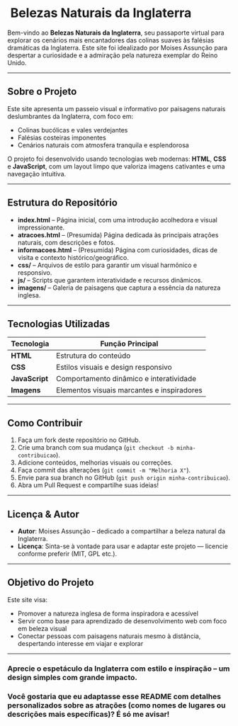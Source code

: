 # ​ Belezas Naturais da Inglaterra

Bem-vindo ao **Belezas Naturais da Inglaterra**, seu passaporte virtual para explorar os cenários mais encantadores das colinas suaves às falésias dramáticas da Inglaterra. Este site foi idealizado por Moises Assunção para despertar a curiosidade e a admiração pela natureza exemplar do Reino Unido.

---

##  Sobre o Projeto

Este site apresenta um passeio visual e informativo por paisagens naturais deslumbrantes da Inglaterra, com foco em:

- Colinas bucólicas e vales verdejantes  
- Falésias costeiras imponentes  
- Cenários naturais com atmosfera tranquila e esplendorosa  

O projeto foi desenvolvido usando tecnologias web modernas: **HTML**, **CSS** e **JavaScript**, com um layout limpo que valoriza imagens cativantes e uma navegação intuitiva.

---

##  Estrutura do Repositório

- **index.html** – Página inicial, com uma introdução acolhedora e visual impressionante. 
- **atracoes.html** – (Presumida) Página dedicada às principais atrações naturais, com descrições e fotos.  
- **informacoes.html** – (Presumida) Página com curiosidades, dicas de visita e contexto histórico/geográfico.  
- **css/** – Arquivos de estilo para garantir um visual harmônico e responsivo.
- **js/** – Scripts que garantem interatividade e recursos dinâmicos. 
- **imagens/** – Galeria de paisagens que captura a essência da natureza inglesa.

---

##  Tecnologias Utilizadas

| Tecnologia       | Função Principal                          |
|------------------|--------------------------------------------|
| **HTML**         | Estrutura do conteúdo                       |
| **CSS**          | Estilos visuais e design responsivo         |
| **JavaScript**   | Comportamento dinâmico e interatividade     |
| **Imagens**      | Elementos visuais marcantes e inspiradores  |

---

##  Como Contribuir

1. Faça um fork deste repositório no GitHub.  
2. Crie uma branch com sua mudança (`git checkout -b minha-contribuicao`).  
3. Adicione conteúdos, melhorias visuais ou correções.  
4. Faça commit das alterações (`git commit -m "Melhoria X"`).  
5. Envie para sua branch no GitHub (`git push origin minha-contribuicao`).  
6. Abra um Pull Request e compartilhe suas ideias!

---

##  Licença & Autor

- **Autor**: Moises Assunção – dedicado a compartilhar a beleza natural da Inglaterra.  
- **Licença**: Sinta-se à vontade para usar e adaptar este projeto — licencie conforme preferir (MIT, GPL etc.).

---

##  Objetivo do Projeto

Este site visa:

- Promover a natureza inglesa de forma inspiradora e acessível  
- Servir como base para aprendizado de desenvolvimento web com foco em beleza visual  
- Conectar pessoas com paisagens naturais mesmo à distância, despertando interesse em viajar e explorar

---

### Aprecie o espetáculo da Inglaterra com estilo e inspiração – um design simples com grande impacto.

### Você gostaria que eu adaptasse esse README com detalhes personalizados sobre as atrações (como nomes de lugares ou descrições mais específicas)? É só me avisar!

